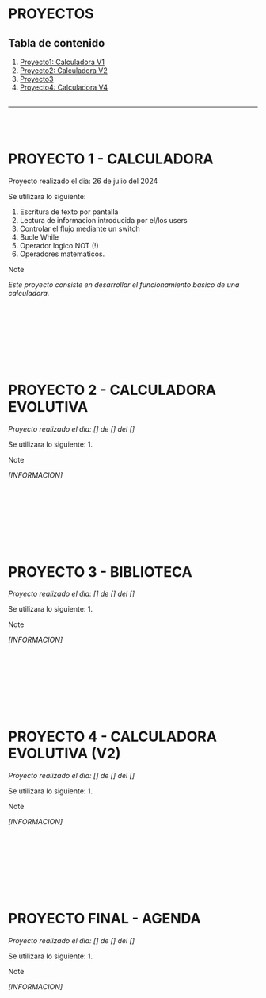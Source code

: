 # PROYECTOS
## Tabla de contenido
1. [Proyecto1: Calculadora V1](#proyecto-1---calculadora)
2. [Proyecto2: Calculadora V2](#proyecto-2---calculadora-evolutiva)
3. [Proyecto3](#)
4. [Proyecto4: Calculadora V4](#proyecto-4---calculadora-evolutiva-v2)
<br></br>
---
<br></br>


# PROYECTO 1 - CALCULADORA

Proyecto realizado el dia: 26 de julio del 2024

Se utilizara lo siguiente:
1. Escritura de texto por pantalla
2. Lectura de informacion introducida por el/los users
3. Controlar el flujo mediante un switch
4. Bucle While
5. Operador logico NOT (!)
6. Operadores matematicos.

> [!NOTE]
>
> _Este proyecto consiste en desarrollar el funcionamiento basico de una calculadora._

<br></br>
---
<br></br>

# PROYECTO 2 - CALCULADORA EVOLUTIVA

_Proyecto realizado el dia: [] de [] del []_

Se utilizara lo siguiente:
1. 

> [!NOTE]
>
> _[INFORMACION]_

<br></br>
---
<br></br>

# PROYECTO 3 - BIBLIOTECA

_Proyecto realizado el dia: [] de [] del []_

Se utilizara lo siguiente:
1. 

> [!NOTE]
>
> _[INFORMACION]_

<br></br>
---
<br></br>

# PROYECTO 4 - CALCULADORA EVOLUTIVA (V2)
_Proyecto realizado el dia: [] de [] del []_

Se utilizara lo siguiente:
1. 

> [!NOTE]
>
> _[INFORMACION]_

<br></br>
---
<br></br>

# PROYECTO FINAL - AGENDA
_Proyecto realizado el dia: [] de [] del []_

Se utilizara lo siguiente:
1. 

> [!NOTE]
>
> _[INFORMACION]_